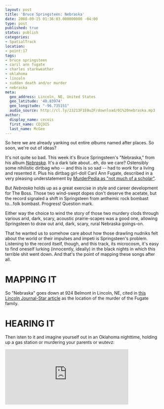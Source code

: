 ```yaml
---
layout: post
title: 'Bruce Springsteen: Nebraska'
date: 2008-09-15 01:36:03.000000000 -04:00
type: post
published: true
status: publish
categories:
- SpatialTrack
location:
- point:17
tags:
- bruce springsteen
- caril ann fugate
- charles starkweather
- oklahoma
- lincoln
- sudden death and/or murder
- nebraska
meta:
  geo_address: Lincoln, NE, United States
  geo_latitude: '40.83974'
  geo_longitude: "-96.735151"
  audio_source: http://cl.ly/2J213F1E0u2F/download/01%20nebraska.mp3
author:
  display_name: cecois
  first_name: CEÇOIS
  last_name: McGee
---
```


So here we are already yanking out entire *albums* named after places. So soon, we're out of ideas?

It's not quite so bad. This week it's Bruce Springsteen's "Nebraska," from his album *[Nebraska](https://open.spotify.com/album/6yskFQZNlLYhkchAxELHi6).* It's a dark tale about...eh, do we care? Ostensibly some nihilistic dirtbag who -- and this is so sad -- had to *work* for a living and resented it. Plus his dirtbag girl-doll Caril Ann Fugate, described in a very pleasing understatement by [MurderPedia as "not much of a scholar"](http://murderpedia.org/male.S/s/starkweather.htm).

But *Nebraska* holds up as a great exercise in style and career development for The Boss. Those two wind-swept dopes don't deserve the acetate, but the record signaled a shift in Springsteen from anthemic rock bombast to...folk bombast. Progress! Question mark.

Either way the choice to wind the story of those two murdery clods through various arid, dark, scary, acoustic prairie-scapes was a good one, allowing Springsteen to draw out arid, dark, scary, rural Nebraska goings-on.

That he wanted us to somehow care about how those drawling nudniks felt about the world or their impulses and impeti is Springsteen's problem. Listening to the record itself, though, and this track, its microcosm, it's easy to find oneself lurking (innocently, ideally) in the black nights in which this terrible shit went down. And that's the point of mapping these songs after all.

# MAPPING IT
So "Nebraska" goes down at <span data-target="milleria" data-id="g.17" class="trigger">924 Belmont in Lincoln, NE</span>, cited in [this Lincoln Journal-Star article](http://journalstar.com/special-section/starkweather/starkweather-case-was-a-big-story-for-a-young-reporter/article_0fbb7c33-c68b-5802-83f6-eb024744554d.html) as the location of the murder of the Fugate family. 

# HEARING IT
Then isten to it and imagine yourself out in an Oklahoma nighttime, holding up a gas station or murdering your parents or wutevz:
<iframe src="https://embed.spotify.com/?uri=spotify%3Atrack%3A7GDIQqD5pdHCda5rpZ98Ie" width="400" height="180" frameborder="0" allowtransparency="true"></iframe>